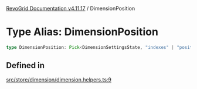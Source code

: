 [RevoGrid Documentation v4.11.17](README.md) / DimensionPosition

# Type Alias: DimensionPosition

```ts
type DimensionPosition: Pick<DimensionSettingsState, "indexes" | "positionIndexes" | "originItemSize" | "positionIndexToItem">;
```

## Defined in

[src/store/dimension/dimension.helpers.ts:9](https://github.com/revolist/revogrid/blob/0844b37dbe4827c0b3ffa78b88f276b83e0fed00/src/store/dimension/dimension.helpers.ts#L9)
